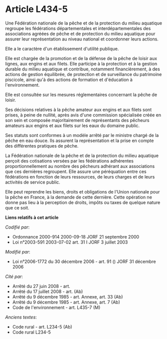 # Article L434-5

Une Fédération nationale de la pêche et de la protection du milieu aquatique regroupe les fédérations départementales et
interdépartementales des associations agréées de pêche et de protection du milieu aquatique pour assurer leur représentation
au niveau national et coordonner leurs actions.

Elle a le caractère d'un établissement d'utilité publique.

Elle est chargée de la promotion et de la défense de la pêche de loisir aux lignes, aux engins et aux filets. Elle participe
à la protection et à la gestion durable du milieu aquatique et contribue, notamment financièrement, à des actions de gestion
équilibrée, de protection et de surveillance du patrimoine piscicole, ainsi qu'à des actions de formation et d'éducation à
l'environnement.

Elle est consultée sur les mesures réglementaires concernant la pêche de loisir.

Ses décisions relatives à la pêche amateur aux engins et aux filets sont prises, à peine de nullité, après avis d'une
commission spécialisée créée en son sein et composée majoritairement de représentants des pêcheurs amateurs aux engins et aux
filets sur les eaux du domaine public.

Ses statuts sont conformes à un modèle arrêté par le ministre chargé de la pêche en eau douce. Ils assurent la représentation
et la prise en compte des différentes pratiques de pêche.

La Fédération nationale de la pêche et de la protection du milieu aquatique perçoit des cotisations versées par les
fédérations adhérentes proportionnellement au nombre des pêcheurs adhérant aux associations que ces dernières regroupent.
Elle assure une péréquation entre ces fédérations en fonction de leurs ressources, de leurs charges et de leurs activités de
service public.

Elle peut reprendre les biens, droits et obligations de l'Union nationale pour la pêche en France, à la demande de cette
dernière. Cette opération ne donne pas lieu à la perception de droits, impôts ou taxes de quelque nature que ce soit.

**Liens relatifs à cet article**

_Codifié par_:

  - Ordonnance 2000-914 2000-09-18 JORF 21 septembre 2000
  - Loi n°2003-591 2003-07-02 art. 31 I JORF 3 juillet 2003

_Modifié par_:

  - Loi n°2006-1772 du 30 décembre 2006 - art. 91 () JORF 31 décembre 2006

_Cité par_:

  - Arrêté du 27 juin 2008 - art.
  - Arrêté du 17 juillet 2008 - art. (Ab)
  - Arrêté du 9 décembre 1985 - art. Annexe, art. 33 (Ab)
  - Arrêté du 9 décembre 1985 - art. Annexe, art. 7 (Ab)
  - Code de l'environnement - art. L435-7 (M)

_Anciens textes_:

  - Code rural - art. L234-5 (Ab)
  - Code rural L234-5
